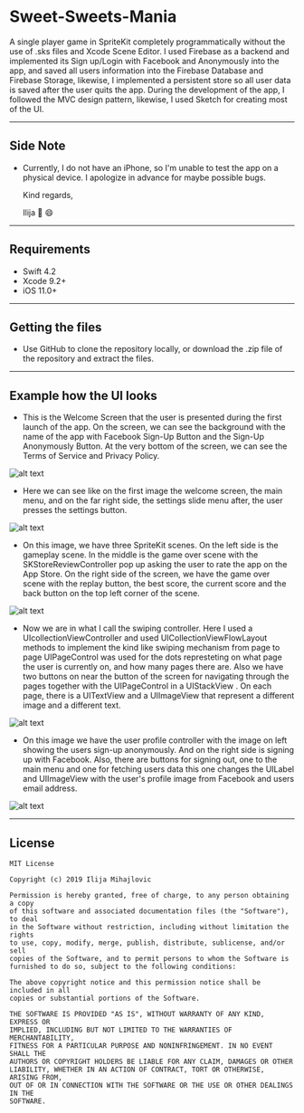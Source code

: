 # Sweet-Sweets-Mania

A single player game in SpriteKit completely programmatically without the use of .sks files and Xcode Scene Editor. 
I used Firebase as a backend and implemented its Sign up/Login with Facebook and Anonymously into the app, and saved all users information into the Firebase Database and Firebase Storage, likewise, I implemented a persistent store so all user data is saved after the user quits the app.
During the development of the app, I followed the MVC design pattern, likewise, I used Sketch for creating most of the UI.
___

## Side Note
* Currently, I do not have an iPhone, so I'm unable to test the app on a physical device. I apologize in advance for maybe possible bugs.

   Kind regards,

   Ilija 🖖 😄
___

## Requirements
- Swift 4.2
- Xcode 9.2+
- iOS 11.0+
___

## Getting the files

* Use GitHub to clone the repository locally, or download the .zip file of the repository and extract the files.
___

## Example how the UI looks

* This is the Welcome Screen that the user is presented during the first launch of the app. On the screen, we can see the background with the name of the app with Facebook Sign-Up Button and the Sign-Up Anonymously Button.
At the very bottom of the screen, we can see the Terms of Service and Privacy Policy.

![alt text](https://github.com/IlijaMihajlovic/Sweet-Sweets-Mania/blob/master/Images/welcomeSceneWoman.png)

* Here we can see like on the first image the welcome screen, the main menu, and on the far right side, the settings slide menu after, the user presses the settings button.

![alt text](https://github.com/IlijaMihajlovic/Sweet-Sweets-Mania/blob/master/Images/firstThreeScreens.png)

* On this image, we have three SpriteKit scenes.
On the left side is the gameplay scene. In the middle is the game over scene with the SKStoreReviewController pop up asking the user to rate the app on the App Store.
On the right side of the screen, we have the game over scene with the replay button, the best score, the current score and the back button on the top left corner of the scene.

![alt text](https://github.com/IlijaMihajlovic/Sweet-Sweets-Mania/blob/master/Images/GameScenes.png)

* Now we are in what I call the swiping controller. Here I used a UIcollectionViewController and used UICollectionViewFlowLayout methods to implement the kind like swiping mechanism from page to page
UIPageControl was used for the dots represteting on what page the user is currently on, and how many pages there are.
Also we have two buttons on near the button of the screen for navigating through the pages together with the UIPageControl in a UIStackView .
On each page, there is a UITextView and a UIImageView that represent a different image and a different text.

![alt text](https://github.com/IlijaMihajlovic/Sweet-Sweets-Mania/blob/master/Images/SwipingController.png)

* On this image we have the user profile controller with the image on left showing the users sign-up anonymously. And on the right side is signing up with Facebook. Also, there are buttons for signing out, one to the main menu and one for fetching users data this one changes the UILabel and UIImageView with the user's profile image from Facebook and users email address.

![alt text](https://github.com/IlijaMihajlovic/Sweet-Sweets-Mania/blob/master/Images/UserProfileScene.png)
___


## License
```
MIT License

Copyright (c) 2019 Ilija Mihajlovic

Permission is hereby granted, free of charge, to any person obtaining a copy
of this software and associated documentation files (the "Software"), to deal
in the Software without restriction, including without limitation the rights
to use, copy, modify, merge, publish, distribute, sublicense, and/or sell
copies of the Software, and to permit persons to whom the Software is
furnished to do so, subject to the following conditions:

The above copyright notice and this permission notice shall be included in all
copies or substantial portions of the Software.

THE SOFTWARE IS PROVIDED "AS IS", WITHOUT WARRANTY OF ANY KIND, EXPRESS OR
IMPLIED, INCLUDING BUT NOT LIMITED TO THE WARRANTIES OF MERCHANTABILITY,
FITNESS FOR A PARTICULAR PURPOSE AND NONINFRINGEMENT. IN NO EVENT SHALL THE
AUTHORS OR COPYRIGHT HOLDERS BE LIABLE FOR ANY CLAIM, DAMAGES OR OTHER
LIABILITY, WHETHER IN AN ACTION OF CONTRACT, TORT OR OTHERWISE, ARISING FROM,
OUT OF OR IN CONNECTION WITH THE SOFTWARE OR THE USE OR OTHER DEALINGS IN THE
SOFTWARE.

```

